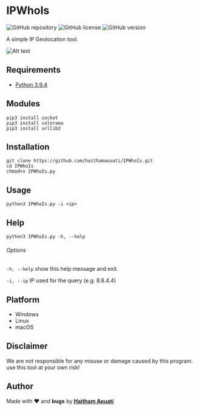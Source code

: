 # IPWhoIs

![GitHub repository](https://img.shields.io/badge/haithamaouati-IPWhoIs-blue?style=flat-square&logo=github)
![GitHub license](https://img.shields.io/github/license/haithamaouati/IPWhoIs?style=flat-square)
![GitHub version](https://img.shields.io/badge/version-1.0-yellow?style=flat-square)

A simple IP Geolocation tool.

![Alt text](https://raw.githubusercontent.com/haithamaouati/IPWhoIs/main/screenshot.PNG "Optional Title")

Requirements
----
* [Python 3.9.4](https://www.python.org)

Modules
----
    pip3 install socket
    pip3 install colorama
    pip3 install urllib2
    
Installation
----
    git clone https://github.com/haithamaouati/IPWhoIs.git
    cd IPWhoIs
    chmod+x IPWhoIs.py
    
Usage
----
    python3 IPWhoIs.py -i <ip>
    
Help
----
    python3 IPWhoIs.py -h, --help
    
###### Options
`-h, --help`
show this help message and exit.

`-i, --ip`
IP used for the query (e.g. 8.8.4.4)

Platform
----
* Windows
* Linux
* macOS

Disclaimer
----
We are not responsible for any misuse or damage caused by this program. use this tool at your own risk!

Author
----

Made with ❤️ and **bugs** by [**Haitham Aouati**](https://www.facebook.com/haithamaouati1/)
